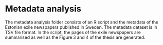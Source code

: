 # Metadata analysis

The metadata analysis folder consists of an R script and the metadata of the Estonian exile newspapers published in Sweden. The metadata dataset is in TSV file format. In the script, the pages of the exile newspapers are summarised as well as the Figure 3 and 4 of the thesis are generated.
